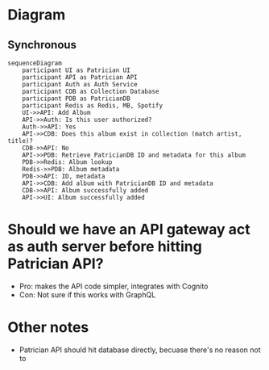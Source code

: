# Diagram

## Synchronous

```mermaid
sequenceDiagram
    participant UI as Patrician UI
    participant API as Patrician API
    participant Auth as Auth Service
    participant CDB as Collection Database
    participant PDB as PatricianDB
    participant Redis as Redis, MB, Spotify
    UI->>API: Add Album
    API->>Auth: Is this user authorized?
    Auth->>API: Yes
    API->>CDB: Does this album exist in collection (match artist, title)?
    CDB->>API: No
    API->>PDB: Retrieve PatricianDB ID and metadata for this album
    PDB->>Redis: Album lookup
    Redis->>PDB: Album metadata
    PDB->>API: ID, metadata
    API->>CDB: Add album with PatricianDB ID and metadata
    CDB->>API: Album successfully added
    API->>UI: Album successfully added
```

<!-- ## Asynchronous

```mermaid
sequenceDiagram
    participant UI as Patrician UI
    participant API as Patrician API
    participant Auth as Auth Service
    participant CDB as Collection Database
    participant PDB as PatricianDB
    participant Redis as Redis, MB, Spotify
    UI->>API: Add Album
    API->>Auth: Is this user authorized?
    Auth->>API: Yes
    API->>CDB: Does this album exist in collection (match artist, title)?
    CDB->>API: No. Album has now been added
    API->>UI: Album added
    API->>PDB: Retrieve PatricianDB ID and metadata for this album
    PDB->>Redis: Album lookup
    Redis->>PDB: Album metadata
    PDB->>API: ID, metadata
    API->>CDB: Update album with PatricianDB ID and metadata
    CDB->>API: Album successfully updated
    API->>UI: Album updated with new metadata
``` -->

# Should we have an API gateway act as auth server before hitting Patrician API?

- Pro: makes the API code simpler, integrates with Cognito
- Con: Not sure if this works with GraphQL

# Other notes

- Patrician API should hit database directly, becuase there's no reason not to
